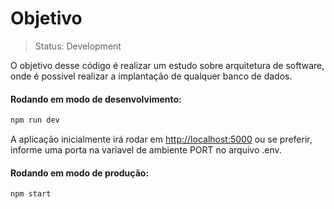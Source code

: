 # Objetivo

> Status: Development

<p>O objetivo desse código é realizar um estudo sobre arquitetura de software, onde é possivel realizar a implantação de qualquer banco de dados.</p>

#### Rodando em modo de desenvolvimento:

```bash
npm run dev
```

A aplicação inicialmente irá rodar em [http://localhost:5000](http://localhost:5000) ou se preferir, informe uma porta na variavel de ambiente PORT no arquivo .env.

#### Rodando em modo de produção:

```bash
npm start
```
